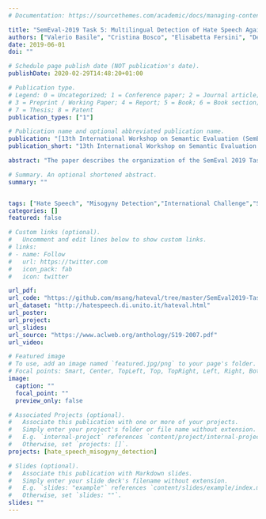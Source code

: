 ```yaml
---
# Documentation: https://sourcethemes.com/academic/docs/managing-content/

title: "SemEval-2019 Task 5: Multilingual Detection of Hate Speech Against Immigrants and Women in Twitter"
authors: ["Valerio Basile", "Cristina Bosco", "Elisabetta Fersini", "Debora Nozza","Viviana Patti","Francisco Rangel","Paolo Rosso","Manuela Sanguinetti"]
date: 2019-06-01
doi: ""

# Schedule page publish date (NOT publication's date).
publishDate: 2020-02-29T14:48:20+01:00

# Publication type.
# Legend: 0 = Uncategorized; 1 = Conference paper; 2 = Journal article;
# 3 = Preprint / Working Paper; 4 = Report; 5 = Book; 6 = Book section;
# 7 = Thesis; 8 = Patent
publication_types: ["1"]

# Publication name and optional abbreviated publication name.
publication: "[13th International Workshop on Semantic Evaluation (SemEval-2019)](http://alt.qcri.org/semeval2019/)"
publication_short: "13th International Workshop on Semantic Evaluation (SemEval-2019)"

abstract: "The paper describes the organization of the SemEval 2019 Task 5 about the detection of **hate speech against immigrants and women** in **Spanish and English** messages extracted from Twitter. The task is organized in two related classification subtasks: a main binary subtask for detecting the presence of hate speech, and a finer-grained one devoted to identifying further features in hateful contents such as the aggressive attitude and the target harassed, to distinguish if the incitement is against an individual rather than a group. HatEval has been one of the most popular tasks in SemEval-2019 with a total of 108 submitted runs for Subtask A and 70 runs for Subtask B, from a total of 74 different teams. Data provided for the task are described by showing how they have been collected and annotated. Moreover, the paper provides an analysis and discussion about the participant systems and the results they achieved in both subtasks."

# Summary. An optional shortened abstract.
summary: ""


tags: ["Hate Speech", "Misogyny Detection","International Challenge","Social Media","NLP"]
categories: []
featured: false

# Custom links (optional).
#   Uncomment and edit lines below to show custom links.
# links:
# - name: Follow
#   url: https://twitter.com
#   icon_pack: fab
#   icon: twitter

url_pdf: 
url_code: "https://github.com/msang/hateval/tree/master/SemEval2019-Task5"
url_dataset: "http://hatespeech.di.unito.it/hateval.html"
url_poster:
url_project:
url_slides:
url_source: "https://www.aclweb.org/anthology/S19-2007.pdf"
url_video:

# Featured image
# To use, add an image named `featured.jpg/png` to your page's folder. 
# Focal points: Smart, Center, TopLeft, Top, TopRight, Left, Right, BottomLeft, Bottom, BottomRight.
image:
  caption: ""
  focal_point: ""
  preview_only: false

# Associated Projects (optional).
#   Associate this publication with one or more of your projects.
#   Simply enter your project's folder or file name without extension.
#   E.g. `internal-project` references `content/project/internal-project/index.md`.
#   Otherwise, set `projects: []`.
projects: [hate_speech_misogyny_detection]

# Slides (optional).
#   Associate this publication with Markdown slides.
#   Simply enter your slide deck's filename without extension.
#   E.g. `slides: "example"` references `content/slides/example/index.md`.
#   Otherwise, set `slides: ""`.
slides: ""
---
```

